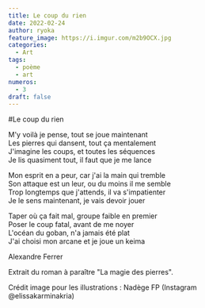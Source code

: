 ```yaml
---
title: Le coup du rien
date: 2022-02-24
author: ryoka
feature_image: https://i.imgur.com/m2b9OCX.jpg
categories:
  - Art
tags:
  - poème
  - art
numeros: 
  - 3
draft: false
---
```


#Le coup du rien


M'y voilà je pense, tout se joue maintenant  
Les pierres qui dansent, tout ça mentalement  
J'imagine les coups, et toutes les séquences  
Je lis quasiment tout, il faut que je me lance  


Mon esprit en a peur, car j'ai la main qui tremble  
Son attaque est un leur, ou du moins il me semble  
Trop longtemps que j'attends, il va s'impatienter  
Je le sens maintenant, je vais devoir jouer  


Taper où ça fait mal, groupe faible en premier  
Poser le coup fatal, avant de me noyer  
L'océan du goban, n'a jamais été plat  
J'ai choisi mon arcane et je joue un keima  


Alexandre Ferrer



Extrait du roman à paraître "La magie des pierres".

Crédit image pour les illustrations : Nadège FP (Instagram @elissakarminakria)
